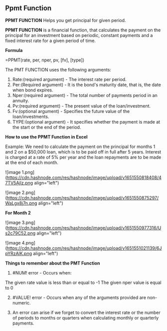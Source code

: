 ## Ppmt Function

**PPMT FUNCTION** Helps you get principal for given period.

**PPMT FUNCTION** is a financial function, that calculates the payment on the principal for an investment based on periodic, constant payments and a fixed interest rate for a given period of time.

**Formula**

=PPMT(rate, per, nper, pv, [fv], [type])

The PMT FUNCTION uses the following arguments:

1. Rate:(required argument) - The interest rate per period.
2. Per:(Required argument) - It is the bond's maturity date, that is, the date when bond expires.
3. Nper:(required argument) - The total number of payments period in an annuity.
4. Pv:(required argument) - The present value of the loan/investment.
5. Fv:(optional argument) - Specifies the future value of the loan/investments.
6. TYPE:(optional argument) - It specifies whether the payment is made at the start or the end of the period.

**How to use the PPMT Function in Excel**

Example: We need to calculate the payment on the principal for months 1 and 2 on a $50,000 loan, which is to be paid off in full after 5 years. Interest is charged at a rate of 5% per year and the loan repayments are to be made at the end of each month.


![image 1.png](https://cdn.hashnode.com/res/hashnode/image/upload/v1651550818408/47TV5AjIz.png align="left")


![image 2.png](https://cdn.hashnode.com/res/hashnode/image/upload/v1651550875297/WaLgx8j7n.png align="left")

**For Month 2**


![image 3.png](https://cdn.hashnode.com/res/hashnode/image/upload/v1651550977316/Us2c79C52.png align="left")


![image 4.png](https://cdn.hashnode.com/res/hashnode/image/upload/v1651551021139/6JpYRzAlK.png align="left")

**Things to remember about the PMT Function**

1. #NUM! error - Occurs when:

The given rate value is less than or equal to -1
The given nper value is equal to 0

2. #VALUE! error - Occurs when any of the arguments provided are non-numeric.

3. An error can arise if we forget to convert the interest rate or the number of periods to months or quarters when calculating monthly or quarterly payments.
